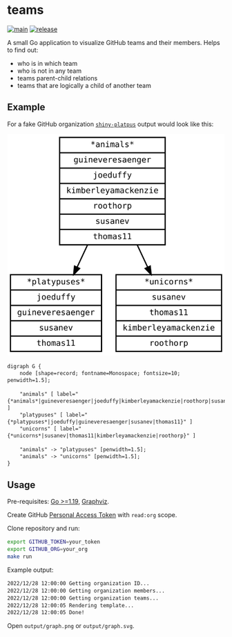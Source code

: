 # teams

[![main](https://github.com/chuhlomin/teams/actions/workflows/main.yml/badge.svg)](https://github.com/chuhlomin/teams/actions/workflows/main.yml)
[![release](https://github.com/chuhlomin/teams/actions/workflows/release.yml/badge.svg)](https://github.com/chuhlomin/teams/actions/workflows/release.yml)

A small Go application to visualize GitHub teams and their members.
Helps to find out:

- who is in which team
- who is not in any team
- teams parent-child relations
- teams that are logically a child of another team

## Example

For a fake GitHub organization [`shiny-platpus`](https://github.com/shiny-platypus/demo-universe/blob/main/teams.yaml) output would look like this:

![Example output](example_graph.svg)

```graphviz
digraph G {
    node [shape=record; fontname=Monospace; fontsize=10; penwidth=1.5];

    "animals" [ label="{*animals*|guineveresaenger|joeduffy|kimberleyamackenzie|roothorp|susanev|thomas11}" ]
    "platypuses" [ label="{*platypuses*|joeduffy|guineveresaenger|susanev|thomas11}" ]
    "unicorns" [ label="{*unicorns*|susanev|thomas11|kimberleyamackenzie|roothorp}" ]

    "animals" -> "platypuses" [penwidth=1.5];
    "animals" -> "unicorns" [penwidth=1.5];
}
```

## Usage

Pre-requisites: [Go >=1.19](https://go.dev/dl/), [Graphviz](http://graphviz.org/download/).

Create GitHub [Personal Access Token](https://github.com/settings/tokens/new) with `read:org` scope.

Clone repository and run:

```bash
export GITHUB_TOKEN=your_token
export GITHUB_ORG=your_org
make run
```

Example output:

```bash
2022/12/28 12:00:00 Getting organization ID...
2022/12/28 12:00:00 Getting organization members...
2022/12/28 12:00:00 Getting organization teams...
2022/12/28 12:00:05 Rendering template...
2022/12/28 12:00:05 Done!
```

Open `output/graph.png` or `output/graph.svg`.
